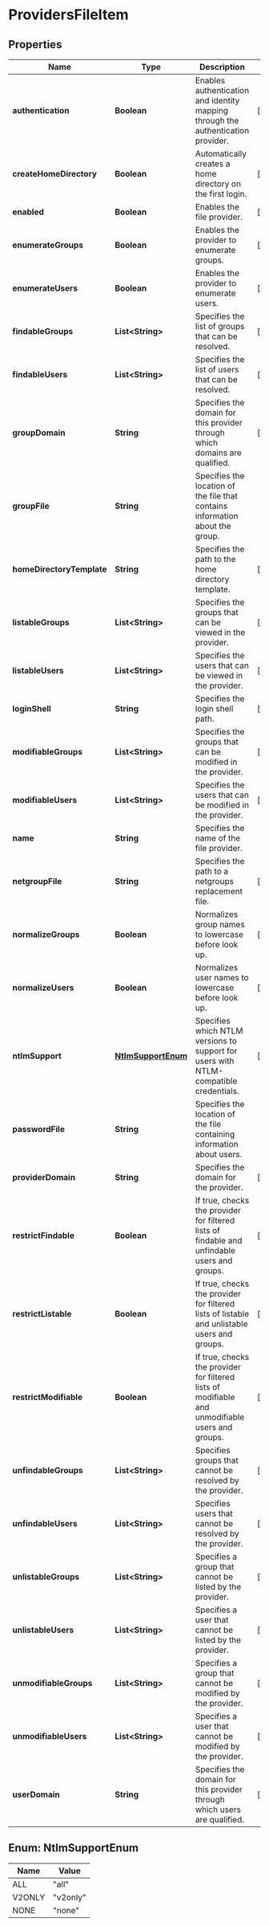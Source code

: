 
# ProvidersFileItem

## Properties
Name | Type | Description | Notes
------------ | ------------- | ------------- | -------------
**authentication** | **Boolean** | Enables authentication and identity mapping through the authentication provider. |  [optional]
**createHomeDirectory** | **Boolean** | Automatically creates a home directory on the first login. |  [optional]
**enabled** | **Boolean** | Enables the file provider. |  [optional]
**enumerateGroups** | **Boolean** | Enables the provider to enumerate groups. |  [optional]
**enumerateUsers** | **Boolean** | Enables the provider to enumerate users. |  [optional]
**findableGroups** | **List&lt;String&gt;** | Specifies the list of groups that can be resolved. |  [optional]
**findableUsers** | **List&lt;String&gt;** | Specifies the list of users that can be resolved. |  [optional]
**groupDomain** | **String** | Specifies the domain for this provider through which domains are qualified. |  [optional]
**groupFile** | **String** | Specifies the location of the file that contains information about the group. | 
**homeDirectoryTemplate** | **String** | Specifies the path to the home directory template. |  [optional]
**listableGroups** | **List&lt;String&gt;** | Specifies the groups that can be viewed in the provider. |  [optional]
**listableUsers** | **List&lt;String&gt;** | Specifies the users that can be viewed in the provider. |  [optional]
**loginShell** | **String** | Specifies the login shell path. |  [optional]
**modifiableGroups** | **List&lt;String&gt;** | Specifies the groups that can be modified in the provider. |  [optional]
**modifiableUsers** | **List&lt;String&gt;** | Specifies the users that can be modified in the provider. |  [optional]
**name** | **String** | Specifies the name of the file provider. | 
**netgroupFile** | **String** | Specifies the path to a netgroups replacement file. |  [optional]
**normalizeGroups** | **Boolean** | Normalizes group names to lowercase before look up. |  [optional]
**normalizeUsers** | **Boolean** | Normalizes user names to lowercase before look up. |  [optional]
**ntlmSupport** | [**NtlmSupportEnum**](#NtlmSupportEnum) | Specifies which NTLM versions to support for users with NTLM-compatible credentials. |  [optional]
**passwordFile** | **String** | Specifies the location of the file containing information about users. | 
**providerDomain** | **String** | Specifies the domain for the provider. |  [optional]
**restrictFindable** | **Boolean** | If true, checks the provider for filtered lists of findable and unfindable users and groups. |  [optional]
**restrictListable** | **Boolean** | If true, checks the provider for filtered lists of listable and unlistable users and groups. |  [optional]
**restrictModifiable** | **Boolean** | If true, checks the provider for filtered lists of modifiable and unmodifiable users and groups. |  [optional]
**unfindableGroups** | **List&lt;String&gt;** | Specifies groups that cannot be resolved by the provider. |  [optional]
**unfindableUsers** | **List&lt;String&gt;** | Specifies users that cannot be resolved by the provider. |  [optional]
**unlistableGroups** | **List&lt;String&gt;** | Specifies a group that cannot be listed by the provider. |  [optional]
**unlistableUsers** | **List&lt;String&gt;** | Specifies a user that cannot be listed by the provider. |  [optional]
**unmodifiableGroups** | **List&lt;String&gt;** | Specifies a group that cannot be modified by the provider. |  [optional]
**unmodifiableUsers** | **List&lt;String&gt;** | Specifies a user that cannot be modified by the provider. |  [optional]
**userDomain** | **String** | Specifies the domain for this provider through which users are qualified. |  [optional]


<a name="NtlmSupportEnum"></a>
## Enum: NtlmSupportEnum
Name | Value
---- | -----
ALL | &quot;all&quot;
V2ONLY | &quot;v2only&quot;
NONE | &quot;none&quot;



